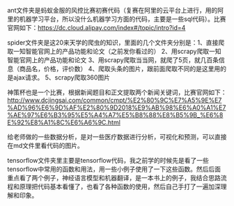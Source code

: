 ant文件夹是蚂蚁金服的风控比赛初赛代码（复赛在阿里的云平台上进行，用的阿里的机器学习平台，所以没什么机器学习方面的代码，主要是一些sql代码）。比赛官网如下：https://dc.cloud.alipay.com/index#/topic/intro?id=4

spider文件夹是这20来天学的爬虫的知识，里面的几个文件夹分别是：1、直接爬取一知智能官网上的产品功能和论文（之前发你看过的） 2、用scrapy爬取一知智能官网上的产品功能和论文 3、用scrapy爬取当当网，就爬了5页，就几百条信息（商品名，价格，评价数） 4、爬取头条的图片，跟前面爬取不同的是这里用的是ajax请求。 5、scrapy爬取360图片

神策杯也是一个比赛，根据新闻题目和正文提取两个新闻关键词，比赛官网如下：http://www.dcjingsai.com/common/cmpt/%E2%80%9C%E7%A5%9E%E7%AD%96%E6%9D%AF%E2%80%9D2018%E9%AB%98%E6%A0%A1%E7%AE%97%E6%B3%95%E5%A4%A7%E5%B8%88%E8%B5%9B_%E6%8E%92%E8%A1%8C%E6%A6%9C.html

给老师做的一些数据分析，是对一些医疗数据进行分析，可视化和预测，可以直接在md文件里看代码的图片。

tensorflow文件夹里主要是tensorflow代码，我之前学的时候先是看了一些tensorflow中常用的函数和用法，用一些小例子使用了一下这些函数。然后后面重点看了两个例子，神经语言模型和机器翻译，是一本书上的例子，我结合思路流程和原理把代码基本看懂了，也看了各种函数的使用，然后自己手打了一遍加深理解和印象。



